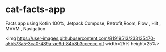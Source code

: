# cat-facts-app

Facts app using Kotlin 100%, Jetpack Compose, Retrofit,Room, Flow , Hilt , MVVM , Navigation

<img https://user-images.githubusercontent.com/81919513/233135470-a5b573a5-3ca0-489a-ae9d-84b8b3cceecc.gif width=25% height=25%>

